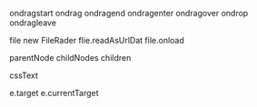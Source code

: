 ondragstart
ondrag
ondragend
ondragenter
ondragover
ondrop
ondragleave


file
new FileRader
flie.readAsUrlDat
file.onload


parentNode
childNodes
children

cssText

e.target
e.currentTarget